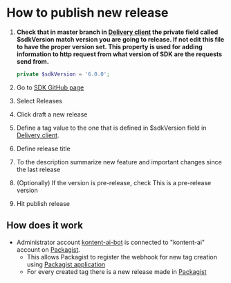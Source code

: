 # How to publish new release

1. **Check that in master branch in [Delivery client](../src/Kontent/Ai/Delivery/DeliveryClient.php) the private field called $sdkVersion match version you are going to release. If not edit this file to have the proper version set. This property is used for adding information to http request from what version of SDK are the requests send from.**

   ```php
   private $sdkVersion = '6.0.0';
   ```

1. Go to [SDK GitHub page](https://github.com/kontent-ai/delivery-sdk-php)
1. Select Releases
1. Click draft a new release
1. Define a tag value to the one that is defined in $sdkVersion field in [Delivery client](../src/Kontent/Ai/Delivery/DeliveryClient.php).
1. Define release title
1. To the description summarize new feature and important changes since the last release
1. (Optionally) If the version is pre-release, check This is a pre-release version
1. Hit publish release

## How does it work

- Administrator account [kontent-ai-bot](https://github.com/kontent-ai-bot) is connected to "kontent-ai" account on [Packagist](https://packagist.org).
  - This allows Packagist to register the webhook for new tag creation using [Packagist application](https://github.com/settings/connections/applications/a059f127e1c09c04aa5a)
  - For every created tag there is a new release made in [Packagist](https://packagist.org/packages/kontent-ai/delivery-sdk-php)
